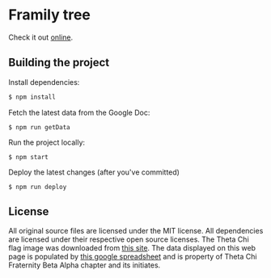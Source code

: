 # Framily tree

Check it out [online](https://nfischer.github.io/framily-tree).

## Building the project

Install dependencies:

```bash
$ npm install
```

Fetch the latest data from the Google Doc:

```
$ npm run getData
```

Run the project locally:

```
$ npm start
```

Deploy the latest changes (after you've committed)

```
$ npm run deploy
```

## License

All original source files are licensed under the MIT license. All dependencies
are licensed under their respective open source licenses. The Theta Chi flag
image was downloaded from [this
site](https://upload.wikimedia.org/wikipedia/en/d/df/OX_Flag.png). The data
displayed on this web page is populated by [this google
spreadsheet](https://docs.google.com/spreadsheets/d/1h6dVJKtETWX3Kr9PT6EaLu0gGavdi8Gnj4IlX155pfY/edit?usp=sharing)
and is property of Theta Chi Fraternity Beta Alpha chapter and its initiates.
